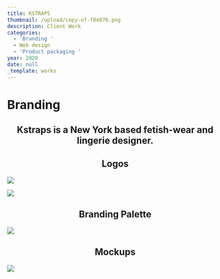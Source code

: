 ```yaml
---
title: KSTRAPS
thumbnail: /upload/copy-of-f8e076.png
description: Client Work
categories:
  - 'Branding '
  - Web design
  - 'Product packaging '
year: 2020
date: null
_template: works
---
```


<left><h1>Branding</h1></left>

<center><h2>Kstraps is a New York based fetish-wear and lingerie designer.</h2></center>

<center><h2>Logos</h2></center>

![](/upload/1-5.png)

![](/upload/2-5.png)

<center><h2>Branding Palette</h2></center>

![](/upload/3-5.png)

<center><h2>Mockups</h2></center>

![](/upload/mockup-2.png)
